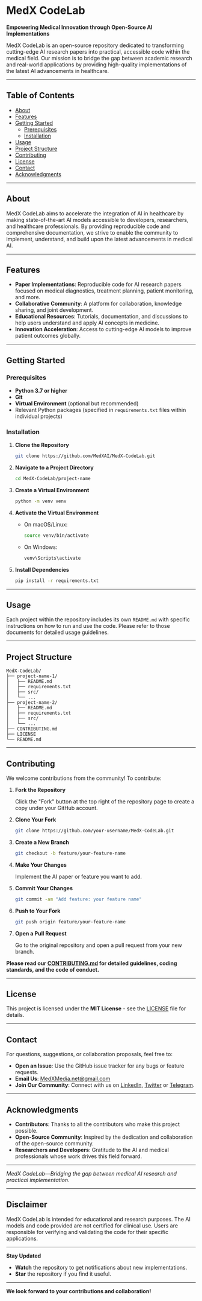 # MedX CodeLab

**Empowering Medical Innovation through Open-Source AI Implementations**

MedX CodeLab is an open-source repository dedicated to transforming cutting-edge AI research papers into practical, accessible code within the medical field. Our mission is to bridge the gap between academic research and real-world applications by providing high-quality implementations of the latest AI advancements in healthcare.

---

## Table of Contents

- [About](#about)
- [Features](#features)
- [Getting Started](#getting-started)
  - [Prerequisites](#prerequisites)
  - [Installation](#installation)
- [Usage](#usage)
- [Project Structure](#project-structure)
- [Contributing](#contributing)
- [License](#license)
- [Contact](#contact)
- [Acknowledgments](#acknowledgments)

---

## About

MedX CodeLab aims to accelerate the integration of AI in healthcare by making state-of-the-art AI models accessible to developers, researchers, and healthcare professionals. By providing reproducible code and comprehensive documentation, we strive to enable the community to implement, understand, and build upon the latest advancements in medical AI.

---

## Features

- **Paper Implementations**: Reproducible code for AI research papers focused on medical diagnostics, treatment planning, patient monitoring, and more.
- **Collaborative Community**: A platform for collaboration, knowledge sharing, and joint development.
- **Educational Resources**: Tutorials, documentation, and discussions to help users understand and apply AI concepts in medicine.
- **Innovation Acceleration**: Access to cutting-edge AI models to improve patient outcomes globally.

---

## Getting Started

### Prerequisites

- **Python 3.7 or higher**
- **Git**
- **Virtual Environment** (optional but recommended)
- Relevant Python packages (specified in `requirements.txt` files within individual projects)

### Installation

1. **Clone the Repository**

   ```bash
   git clone https://github.com/MedXAI/MedX-CodeLab.git
   ```

2. **Navigate to a Project Directory**

   ```bash
   cd MedX-CodeLab/project-name
   ```

3. **Create a Virtual Environment**

   ```bash
   python -m venv venv
   ```

4. **Activate the Virtual Environment**

   - On macOS/Linux:

     ```bash
     source venv/bin/activate
     ```

   - On Windows:

     ```bash
     venv\Scripts\activate
     ```

5. **Install Dependencies**

   ```bash
   pip install -r requirements.txt
   ```

---

## Usage

Each project within the repository includes its own `README.md` with specific instructions on how to run and use the code. Please refer to those documents for detailed usage guidelines.

---

## Project Structure

```
MedX-CodeLab/
├── project-name-1/
│   ├── README.md
│   ├── requirements.txt
│   ├── src/
│   └── ...
├── project-name-2/
│   ├── README.md
│   ├── requirements.txt
│   ├── src/
│   └── ...
├── CONTRIBUTING.md
├── LICENSE
└── README.md
```

---

## Contributing

We welcome contributions from the community! To contribute:

1. **Fork the Repository**

   Click the "Fork" button at the top right of the repository page to create a copy under your GitHub account.

2. **Clone Your Fork**

   ```bash
   git clone https://github.com/your-username/MedX-CodeLab.git
   ```

3. **Create a New Branch**

   ```bash
   git checkout -b feature/your-feature-name
   ```

4. **Make Your Changes**

   Implement the AI paper or feature you want to add.

5. **Commit Your Changes**

   ```bash
   git commit -am "Add feature: your feature name"
   ```

6. **Push to Your Fork**

   ```bash
   git push origin feature/your-feature-name
   ```

7. **Open a Pull Request**

   Go to the original repository and open a pull request from your new branch.

**Please read our [CONTRIBUTING.md](https://github.com/MedX-Media/MedX/blob/main/CONTRIBUTING.md) for detailed guidelines, coding standards, and the code of conduct.**

---

## License

This project is licensed under the **MIT License** - see the [LICENSE](https://github.com/MedX-Media/MedX?tab=GPL-3.0-1-ov-file#readme) file for details.

---

## Contact

For questions, suggestions, or collaboration proposals, feel free to:

- **Open an Issue**: Use the GitHub issue tracker for any bugs or feature requests.
- **Email Us**: [MedXMedia.net@gmail.com](mailto:medxmedia.net@gmail.com)
- **Join Our Community**: Connect with us on [LinkedIn](https://www.linkedin.com/company/medxstartup), [Twitter](https://x.com/medxmedia_net) or [Telegram](https://t.me/@MedX_admin).

---

## Acknowledgments

- **Contributors**: Thanks to all the contributors who make this project possible.
- **Open-Source Community**: Inspired by the dedication and collaboration of the open-source community.
- **Researchers and Developers**: Gratitude to the AI and medical professionals whose work drives this field forward.

---

*MedX CodeLab—Bridging the gap between medical AI research and practical implementation.*

---

## Disclaimer

MedX CodeLab is intended for educational and research purposes. The AI models and code provided are not certified for clinical use. Users are responsible for verifying and validating the code for their specific applications.

---

**Stay Updated**

- **Watch** the repository to get notifications about new implementations.
- **Star** the repository if you find it useful.

---

**We look forward to your contributions and collaboration!**
